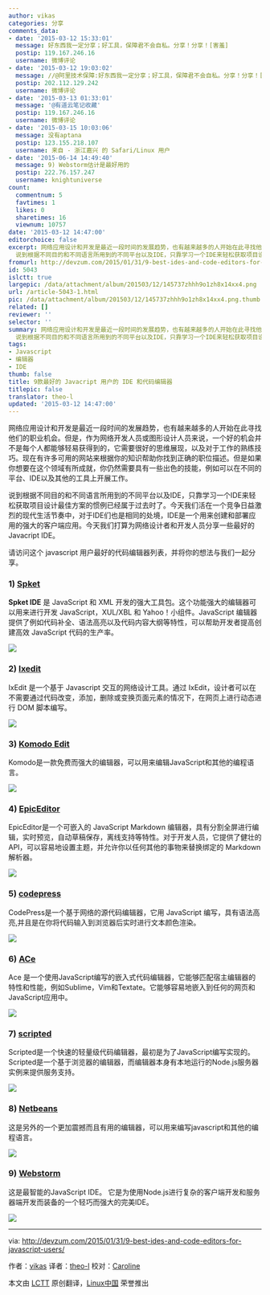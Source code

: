```yaml
---
author: vikas
categories: 分享
comments_data:
- date: '2015-03-12 15:33:01'
  message: 好东西我一定分享；好工具，保障君不会自私。分享！分享！[害羞]
  postip: 119.167.246.16
  username: 微博评论
- date: '2015-03-12 19:03:02'
  message: //@阿里技术保障:好东西我一定分享；好工具，保障君不会自私。分享！分享！[害羞]
  postip: 202.112.129.242
  username: 微博评论
- date: '2015-03-13 01:33:01'
  message: '@有道云笔记收藏'
  postip: 119.167.246.16
  username: 微博评论
- date: '2015-03-15 10:03:06'
  message: 没有aptana
  postip: 123.155.218.107
  username: 来自 - 浙江嘉兴 的 Safari/Linux 用户
- date: '2015-06-14 14:49:40'
  message: 9) Webstorm估计是最好用的
  postip: 222.76.157.247
  username: knightuniverse
count:
  commentnum: 5
  favtimes: 1
  likes: 0
  sharetimes: 16
  viewnum: 10757
date: '2015-03-12 14:47:00'
editorchoice: false
excerpt: 网络应用设计和开发是最近一段时间的发展趋势，也有越来越多的人开始在此寻找他们的职业机会。但是，作为网络开发人员或图形设计人员来说，一个好的机会并不是每个人都能够轻易获得到的，它需要很好的思维展现，以及对于工作的熟练技巧。现在有许多可用的网站来根据你的知识帮助你找到正确的职位描述。但是如果你想要在这个领域有所成就，你仍然需要具有一些出色的技能，例如可以在不同的平台、IDE以及其他的工具上开展工作。
  说到根据不同目的和不同语言所用到的不同平台以及IDE，只靠学习一个IDE来轻松获取项目设计最佳方案的惯例已经属
fromurl: http://devzum.com/2015/01/31/9-best-ides-and-code-editors-for-javascript-users/
id: 5043
islctt: true
largepic: /data/attachment/album/201503/12/145737zhhh9o1zh8x14xx4.png
url: /article-5043-1.html
pic: /data/attachment/album/201503/12/145737zhhh9o1zh8x14xx4.png.thumb.jpg
related: []
reviewer: ''
selector: ''
summary: 网络应用设计和开发是最近一段时间的发展趋势，也有越来越多的人开始在此寻找他们的职业机会。但是，作为网络开发人员或图形设计人员来说，一个好的机会并不是每个人都能够轻易获得到的，它需要很好的思维展现，以及对于工作的熟练技巧。现在有许多可用的网站来根据你的知识帮助你找到正确的职位描述。但是如果你想要在这个领域有所成就，你仍然需要具有一些出色的技能，例如可以在不同的平台、IDE以及其他的工具上开展工作。
  说到根据不同目的和不同语言所用到的不同平台以及IDE，只靠学习一个IDE来轻松获取项目设计最佳方案的惯例已经属
tags:
- Javascript
- 编辑器
- IDE
thumb: false
title: 9款最好的 Javacript 用户的 IDE 和代码编辑器
titlepic: false
translator: theo-l
updated: '2015-03-12 14:47:00'
---
```


网络应用设计和开发是最近一段时间的发展趋势，也有越来越多的人开始在此寻找他们的职业机会。但是，作为网络开发人员或图形设计人员来说，一个好的机会并不是每个人都能够轻易获得到的，它需要很好的思维展现，以及对于工作的熟练技巧。现在有许多可用的网站来根据你的知识帮助你找到正确的职位描述。但是如果你想要在这个领域有所成就，你仍然需要具有一些出色的技能，例如可以在不同的平台、IDE以及其他的工具上开展工作。


说到根据不同目的和不同语言所用到的不同平台以及IDE，只靠学习一个IDE来轻松获取项目设计最佳方案的惯例已经属于过去时了。今天我们活在一个竞争日益激烈的现代生活节奏中，对于IDE们也是相同的处境，IDE是一个用来创建和部署应用的强大的客户端应用。今天我们打算为网络设计者和开发人员分享一些最好的Javacript IDE。


请访问这个 javascript 用户最好的代码编辑器列表，并将你的想法与我们一起分享。


### 1) [Spket](http://spket.com/)


**Spket IDE** 是 JavaScript 和 XML 开发的强大工具包。这个功能强大的编辑器可以用来进行开发 JavaScript，XUL/XBL 和 Yahoo！小组件。JavaScript 编辑器提供了例如代码补全、语法高亮以及代码内容大纲等特性，可以帮助开发者提高创建高效 JavaScript 代码的生产率。


![](/data/attachment/album/201503/12/145737zhhh9o1zh8x14xx4.png)


### 2) [Ixedit](http://www.ixedit.com/)


IxEdit 是一个基于 Javascript 交互的网络设计工具。通过 IxEdit，设计者可以在不需要通过代码改变，添加，删除或变换页面元素的情况下，在网页上进行动态进行 DOM 脚本编写。


![](/data/attachment/album/201503/12/145759prudutdortuutdz8.png)


### 3) [Komodo Edit](http://komodoide.com/komodo-edit/)


Komodo是一款免费而强大的编辑器，可以用来编辑JavaScript和其他的编程语言。


![](/data/attachment/album/201503/12/145813nl4clvfsrss9l4hl.png)


### 4) [EpicEditor](http://oscargodson.github.io/EpicEditor/)


EpicEditor是一个可嵌入的 JavaScript Markdown 编辑器，具有分割全屏进行编辑，实时预览，自动草稿保存，离线支持等特性。对于开发人员，它提供了健壮的API，可以容易地设置主题，并允许你以任何其他的事物来替换绑定的 Markdown 解析器。


![](/data/attachment/album/201503/12/145822b2z4zy7qt5l5wlxw.png)


### 5) [codepress](http://codepress.sourceforge.net/)


CodePress是一个基于网络的源代码编辑器，它用 JavaScript 编写，具有语法高亮,并且是在你将代码输入到浏览器后实时进行文本颜色渲染。


![](/data/attachment/album/201503/12/145832q223vz3r4n24zv4v.png)


### 6) [ACe](http://ace.c9.io/#nav=about)


Ace 是一个使用JavaScript编写的嵌入式代码编辑器，它能够匹配宿主编辑器的特性和性能，例如Sublime，Vim和Textate。它能够容易地嵌入到任何的网页和JavaScript应用中。


![](/data/attachment/album/201503/12/145841a5a7ldsf5njo3lai.png)


### 7) [scripted](https://github.com/scripted-editor/scripted)


Scripted是一个快速的轻量级代码编辑器，最初是为了JavaScript编写实现的。 Scripted是一个基于浏览器的编辑器，而编辑器本身有本地运行的Node.js服务器实例来提供服务支持。


![](/data/attachment/album/201503/12/145851vl33mel6qqqbj5lu.png)


### 8) [Netbeans](https://netbeans.org/)


这是另外的一个更加震撼而且有用的编辑器，可以用来编写javascript和其他的编程语言。


![](/data/attachment/album/201503/12/145901n879l9wzp4nlz7dr.png)


### 9) [Webstorm](http://www.jetbrains.com/webstorm/)


这是最智能的JavaScript IDE。 它是为使用Node.js进行复杂的客户端开发和服务器端开发而装备的一个轻巧而强大的完美IDE。


![](/data/attachment/album/201503/12/145910v1rtsts11b6t7gb7.png)




---


via: <http://devzum.com/2015/01/31/9-best-ides-and-code-editors-for-javascript-users/>


作者：[vikas](http://devzum.com/author/vikas/) 译者：[theo-l](https://github.com/theo-l) 校对：[Caroline](https://github.com/carolinewuyan)


本文由 [LCTT](https://github.com/LCTT/TranslateProject) 原创翻译，[Linux中国](http://linux.cn/) 荣誉推出